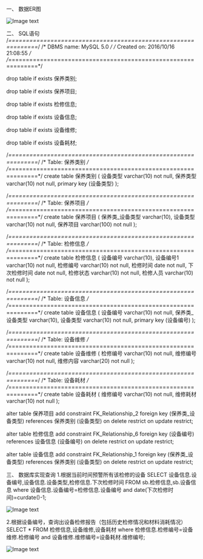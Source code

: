 一、	数据ER图

![Image text](https://raw.github.com/xujianhui1995/repositpry/master/mis/img/1.png)
 
二、	SQL语句
/*==============================================================*/
/* DBMS name:      MySQL 5.0                                    */
/* Created on:     2016/10/16 21:08:55                          */
/*==============================================================*/


drop table if exists 保养类别;

drop table if exists 保养项目;

drop table if exists 检修信息;

drop table if exists 设备信息;

drop table if exists 设备维修;

drop table if exists 设备耗材;

/*==============================================================*/
/* Table: 保养类别                                                  */
/*==============================================================*/
create table 保养类别
(
   设备类型                 varchar(10) not null,
   保养类型                 varchar(10) not null,
   primary key (设备类型)
);

/*==============================================================*/
/* Table: 保养项目                                                  */
/*==============================================================*/
create table 保养项目
(
   保养类_设备类型             varchar(10),
   设备类型                 varchar(10) not null,
   保养项目                 varchar(100) not null
);

/*==============================================================*/
/* Table: 检修信息                                                  */
/*==============================================================*/
create table 检修信息
(
   设备编号                 varchar(10),
   设备编号1                varchar(10) not null,
   检修编号                 varchar(10) not null,
   检修时间                 date not null,
   下次检修时间               date not null,
   检修状态                 varchar(10) not null,
   检修人员                 varchar(10) not null
);

/*==============================================================*/
/* Table: 设备信息                                                  */
/*==============================================================*/
create table 设备信息
(
   设备编号                 varchar(10) not null,
   保养类_设备类型             varchar(10),
   设备类型                 varchar(10) not null,
   primary key (设备编号)
);

/*==============================================================*/
/* Table: 设备维修                                                  */
/*==============================================================*/
create table 设备维修
(
   检修编号                 varchar(10) not null,
   维修编号                 varchar(10) not null,
   维修内容                 varchar(20) not null
);

/*==============================================================*/
/* Table: 设备耗材                                                  */
/*==============================================================*/
create table 设备耗材
(
   维修编号                 varchar(10) not null,
   维修耗材                 varchar(10) not null
);

alter table 保养项目 add constraint FK_Relationship_2 foreign key (保养类_设备类型)
      references 保养类别 (设备类型) on delete restrict on update restrict;

alter table 检修信息 add constraint FK_Relationship_6 foreign key (设备编号)
      references 设备信息 (设备编号) on delete restrict on update restrict;

alter table 设备信息 add constraint FK_Relationship_1 foreign key (保养类_设备类型)
      references 保养类别 (设备类型) on delete restrict on update restrict;

三、	数据库实现查询
1.根据当前时间预警所有该检修的设备
	SELECT 设备信息.设备编号,设备信息.设备类型,检修信息.下次检修时间 FROM sb.检修信息,sb.设备信息 where  设备信息.设备编号=检修信息.设备编号 and date(下次检修时间)=curdate()-1;
	
![Image text](https://raw.github.com/xujianhui1995/repositpry/master/mis/img/2.png)
	 
2.根据设备编号，查询出设备检修报告（包括历史检修情况和材料消耗情况）
SELECT * FROM 检修信息,设备维修,设备耗材 where 检修信息.检修编号=设备维修.检修编号 and 设备维修.维修编号=设备耗材.维修编号;

![Image text](https://raw.github.com/xujianhui1995/repositpry/master/mis/img/3.png)


